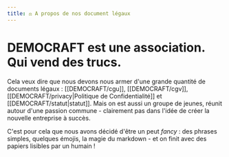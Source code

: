 ```yaml
---
title: ⚖️ A propos de nos document légaux
---
```

# **DEMOCRAFT** est une association. Qui vend des trucs.
Cela veux dire que nous devons nous armer d'une grande quantité de documents légaux : [[DEMOCRAFT/cgu]], [[DEMOCRAFT/cgv]], [[DEMOCRAFT/privacy|Politique de Confidentialité]] et [[DEMOCRAFT/statut|statut]]. Mais on est aussi un groupe de jeunes, réunit autour d'une passion commune - clairement pas dans l'idée de créer la nouvelle entreprise à succès.

C'est pour cela que nous avons décidé d'être un peut $fancy$ : des phrases simples, quelques émojis, la magie du markdown - et on finit avec des papiers lisibles par un humain !
